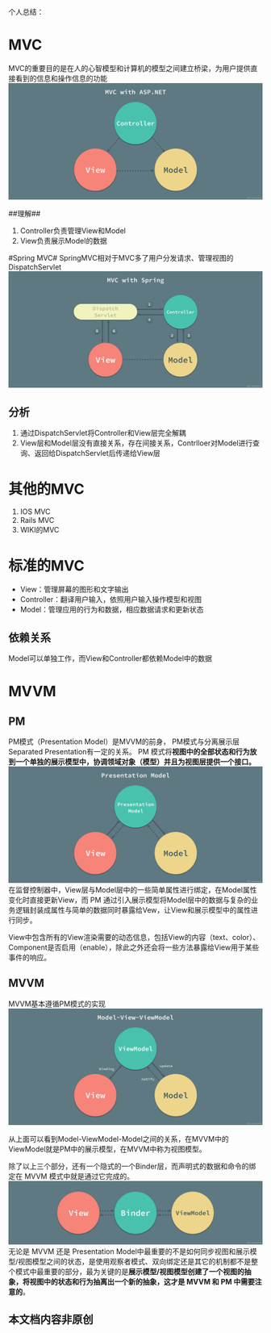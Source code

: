 个人总结：

# MVC #
MVC的重要目的是在人的心智模型和计算机的模型之间建立桥梁，为用户提供直接看到的信息和操作信息的功能
![.NET MVC](https://github.com/fuyun1234567/MVC-/blob/master/Pic/MVC-with-ASP.NET.jpg?raw=true)

##理解##
1. Controller负责管理View和Model
2. View负责展示Model的数据

#Spring MVC#
SpringMVC相对于MVC多了用户分发请求、管理视图的DispatchServlet
![Spring MVC](https://github.com/fuyun1234567/MVC-/blob/master/Pic/MVC-with-Spring.jpg?raw=true)
## 分析 ##

1. 通过DispatchServlet将Controller和View层完全解耦
2. View层和Model层没有直接关系，存在间接关系，Contrlloer对Model进行查询、返回给DispatchServlet后传递给View层

# 其他的MVC #
1. IOS MVC
2. Rails MVC
3. WIKI的MVC

# 标准的MVC #
- View：管理屏幕的图形和文字输出
- Controller：翻译用户输入，依照用户输入操作模型和视图
- Model：管理应用的行为和数据，相应数据请求和更新状态
## 依赖关系 ##
Model可以单独工作，而View和Controller都依赖Model中的数据

# MVVM #

## PM ##
PM模式（Presentation Model）是MVVM的前身，
PM模式与分离展示层Separated Presentation有一定的关系。
PM 模式将**视图中的全部状态和行为放到一个单独的展示模型中，协调领域对象（模型）并且为视图层提供一个接口。**
![PM](https://github.com/fuyun1234567/MVC-/blob/master/Pic/Presentation-Model.jpg?raw=true)
在监督控制器中，View层与Model层中的一些简单属性进行绑定，在Model属性变化时直接更新View，而 PM 通过引入展示模型将Model层中的数据与复杂的业务逻辑封装成属性与简单的数据同时暴露给Vew，让View和展示模型中的属性进行同步。

View中包含所有的View渲染需要的动态信息，包括View的内容（text、color）、Component是否启用（enable），除此之外还会将一些方法暴露给View用于某些事件的响应。

## MVVM ##

MVVM基本遵循PM模式的实现
![MVVM](https://github.com/fuyun1234567/MVC-/blob/master/Pic/Model-View-ViewModel.jpg?raw=true)

从上面可以看到Model-ViewModel-Model之间的关系，在MVVM中的ViewModel就是PM中的展示模型，在MVVM中称为视图模型。

除了以上三个部分，还有一个隐式的一个Binder层，而声明式的数据和命令的绑定在 MVVM 模式中就是通过它完成的。
![Blinder](https://github.com/fuyun1234567/MVC-/blob/master/Pic/Binder-View-ViewModel.jpg?raw=true)
无论是 MVVM 还是 Presentation Model中最重要的不是如何同步视图和展示模型/视图模型之间的状态，是使用观察者模式、双向绑定还是其它的机制都不是整个模式中最重要的部分，最为关键的是**展示模型/视图模型创建了一个视图的抽象，将视图中的状态和行为抽离出一个新的抽象，这才是 MVVM 和 PM 中需要注意的**。


## 本文档内容非原创 ##
